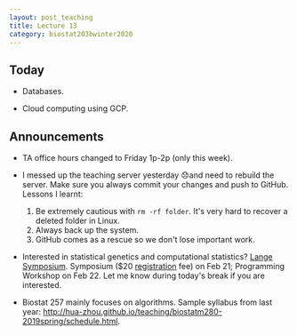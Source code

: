 ```yaml
---
layout: post_teaching
title: Lecture 13
category: biostat203bwinter2020
---
```


## Today

- Databases.

- Cloud computing using GCP.

## Announcements

- TA office hours changed to Friday 1p-2p (only this week).

- I messed up the teaching server yesterday 😞and need to rebuild the server. Make sure you always commit your changes and push to GitHub.  Lessons I learnt:  
    1. Be extremely cautious with `rm -rf folder`. It's very hard to recover a deleted folder in Linux.  
    2. Always back up the system.  
    3. GitHub comes as a rescue so we don't lose important work.  


- Interested in statistical genetics and computational statistics? [Lange Symposium](https://langesymposium.github.io/2020/). Symposium ($20 [registration](https://docs.google.com/forms/d/17DzSTQWib9Z1vsYPsweHzaS6CX39G_0Lsmc6NpNa8ZQ/viewform?ts=5dc053e4&edit_requested=true) fee) on Feb 21; Programming Workshop on Feb 22. Let me know during today's break if you are interested.   

- Biostat 257 mainly focuses on algorithms. Sample syllabus from last year: <http://hua-zhou.github.io/teaching/biostatm280-2019spring/schedule.html>.

